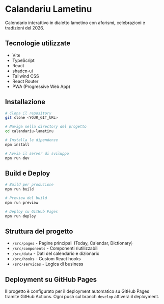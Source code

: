 # Calandariu Lametinu

Calendario interattivo in dialetto lametino con aforismi, celebrazioni e tradizioni del 2026.

## Tecnologie utilizzate

- Vite
- TypeScript
- React
- shadcn-ui
- Tailwind CSS
- React Router
- PWA (Progressive Web App)

## Installazione

```sh
# Clona il repository
git clone <YOUR_GIT_URL>

# Naviga nella directory del progetto
cd calandariu-lametinu

# Installa le dipendenze
npm install

# Avvia il server di sviluppo
npm run dev
```

## Build e Deploy

```sh
# Build per produzione
npm run build

# Preview del build
npm run preview

# Deploy su GitHub Pages
npm run deploy
```

## Struttura del progetto

- `/src/pages` - Pagine principali (Today, Calendar, Dictionary)
- `/src/components` - Componenti riutilizzabili
- `/src/data` - Dati del calendario e dizionario
- `/src/hooks` - Custom React hooks
- `/src/services` - Logica di business

## Deployment su GitHub Pages

Il progetto è configurato per il deployment automatico su GitHub Pages tramite GitHub Actions. Ogni push sul branch `develop` attiverà il deployment.

